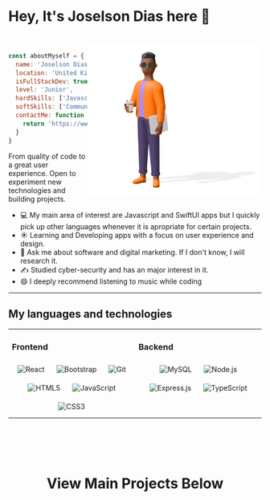 <h1> Hey, It's Joselson Dias here 👋 </h1>

<div style="padding-top: 20px"></div>
<img align="right" src="https://github.com/JCassio1/JCassio1/blob/master/assets/joselson-dias-3d.png" alt="Joselson Dias 3D figure" height="300px">

```JavaScript
const aboutMyself = {
  name: 'Joselson Dias',
  location: 'United Kingdom',
  isFullStackDev: true,
  level: 'Junior',
  hardSkills: ['Javascript', 'Typescript', 'Node.JS', 'React', 'Express', 'SwiftUI', 'Bootstrap', 'Figma'],
  softSkills: ['Communication', 'Leadership', 'Collaboration', 'Problem-solving', 'EQ'],
  contactMe: function () {
    return 'https://www.linkedin.com/in/joselsondias/'
  }
}
```

From quality of code to a great user experience. Open to experiment new technologies and building projects.

- 💻 My main area of interest are Javascript and SwiftUI apps but I quickly pick up other languages whenever it is apropriate for certain projects.
- ☀️ Learning and Developing apps with a focus on user experience and design.
- 💬 Ask me about software and digital marketing. If I don't know, I will research it.
- ✍️ Studied cyber-security and has an major interest in it.
- 😄 I deeply recommend listening to music while coding

<hr>

## My languages and technologies 
<table><tr><td valign="top" width="33%">



### Frontend  
<div align="center">  
<img style="margin: 10px" src="https://profilinator.rishav.dev/skills-assets/react-original-wordmark.svg" alt="React" height="50" />  
<img style="margin: 10px" src="https://profilinator.rishav.dev/skills-assets/bootstrap-plain.svg" alt="Bootstrap" height="50" />  
<img style="margin: 10px" src="https://profilinator.rishav.dev/skills-assets/git-scm-icon.svg" alt="Git" height="50" />  
<img style="margin: 10px" src="https://profilinator.rishav.dev/skills-assets/html5-original-wordmark.svg" alt="HTML5" height="50" />  
<img style="margin: 10px" src="https://profilinator.rishav.dev/skills-assets/javascript-original.svg" alt="JavaScript" height="50" />  
<img style="margin: 10px" src="https://profilinator.rishav.dev/skills-assets/css3-original-wordmark.svg" alt="CSS3" height="50" />  
</div>

</td><td valign="top" width="33%">



### Backend  
<div align="center">  
<img style="margin: 10px" src="https://profilinator.rishav.dev/skills-assets/mysql-original-wordmark.svg" alt="MySQL" height="50" />  
<img style="margin: 10px" src="https://profilinator.rishav.dev/skills-assets/nodejs-original-wordmark.svg" alt="Node.js" height="50" />  
<img style="margin: 10px" src="https://profilinator.rishav.dev/skills-assets/express-original-wordmark.svg" alt="Express.js" height="50" />   
<img style="margin: 10px" src="https://profilinator.rishav.dev/skills-assets/typescript-original.svg" alt="TypeScript" height="50" />  
</div>

</td></tr></table>  


<div style="padding-top: 60px"></div>

<h1 align="center"> View Main Projects Below </h2>
